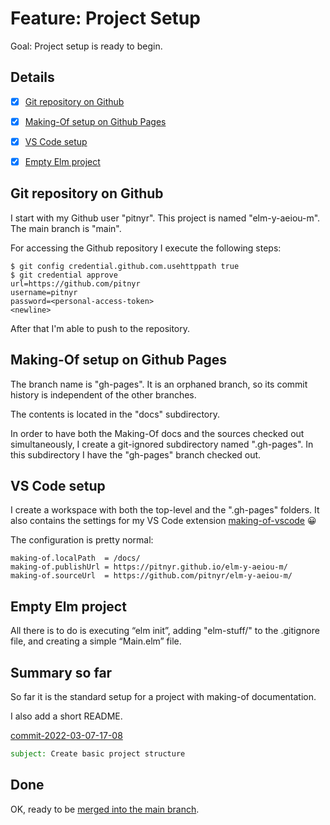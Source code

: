 # Feature: Project Setup

Goal: Project setup is ready to begin.


## Details

- [x] [Git repository on Github](#git-repository-on-github)
- [x] [Making-Of setup on Github Pages](#making-of-setup-on-github-pages)
- [x] [VS Code setup](#vs-code-setup)
- [x] [Empty Elm project](#empty-elm-project)


## Git repository on Github

I start with my Github user "pitnyr".
This project is named "elm-y-aeiou-m".
The main branch is "main".

For accessing the Github repository I execute the following steps:

```text
$ git config credential.github.com.usehttppath true
$ git credential approve
url=https://github.com/pitnyr
username=pitnyr
password=<personal-access-token>
<newline>
```

After that I'm able to push to the repository.


## Making-Of setup on Github Pages

The branch name is "gh-pages".
It is an orphaned branch,
so its commit history is independent of the other branches.

The contents is located in the "docs" subdirectory.

In order to have both the Making-Of docs and the sources checked out simultaneously,
I create a git-ignored subdirectory named ".gh-pages".
In this subdirectory I have the "gh-pages" branch checked out.


## VS Code setup

I create a workspace with both the top-level and the ".gh-pages" folders.
It also contains the settings for my VS Code extension [making-of-vscode](https://github.com/pitnyr/making-of-vscode) 😀

The configuration is pretty normal:
```text
making-of.localPath  = /docs/
making-of.publishUrl = https://pitnyr.github.io/elm-y-aeiou-m/
making-of.sourceUrl  = https://github.com/pitnyr/elm-y-aeiou-m/
```


## Empty Elm project

All there is to do is executing “elm init”,
adding "elm-stuff/" to the .gitignore file,
and creating a simple “Main.elm” file.


<a id="commit-2022-03-07-17-08"></a>

## Summary so far

So far it is the standard setup for a project with making-of documentation.

I also add a short README.

[commit-2022-03-07-17-08](https://github.com/pitnyr/elm-y-aeiou-m/commit/57fbeda8c751fa1f85c073bf0c7117c202adac0d)
```email
subject: Create basic project structure
```


## Done

OK, ready to be [merged into the main branch](main.md#commit-2022-03-07-17-12).
